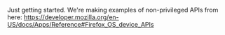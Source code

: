 Just getting started. We're making examples of non-privileged APIs from here: https://developer.mozilla.org/en-US/docs/Apps/Reference#Firefox_OS_device_APIs
